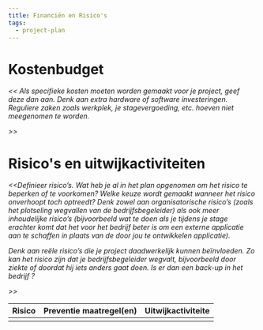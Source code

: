 ```yaml
---
title: Financiën en Risico's
tags:
  - project-plan
---
```


# Kostenbudget
_<< Als specifieke kosten moeten worden gemaakt voor je project, geef deze dan aan. Denk aan extra hardware of software investeringen. Reguliere zaken zoals werkplek, je stagevergoeding, etc. hoeven niet meegenomen te worden._

_>>_

# Risico's en uitwijkactiviteiten
_<<Definieer risico’s. Wat heb je al in het plan opgenomen om het risico te beperken of te voorkomen? Welke keuze wordt gemaakt wanneer het risico onverhoopt toch optreedt? Denk zowel aan organisatorische risico’s (zoals het plotseling wegvallen van de bedrijfsbegeleider) als ook meer inhoudelijke risico’s (bijvoorbeeld wat te doen als je tijdens je stage erachter komt dat het voor het bedrijf beter is om een externe applicatie aan te schaffen in plaats van de door jou te ontwikkelen applicatie)._

_Denk aan reële risico’s die je project daadwerkelijk kunnen beïnvloeden. Zo kan het risico zijn dat je bedrijfsbegeleider wegvalt, bijvoorbeeld door ziekte of doordat hij iets anders gaat doen. Is er dan een back-up in het bedrijf ?_

_>>_

| Risico | Preventie maatregel(en) | Uitwijkactiviteite |
| ------ | --------------------- | ------------------ |
|        |                       |                    |